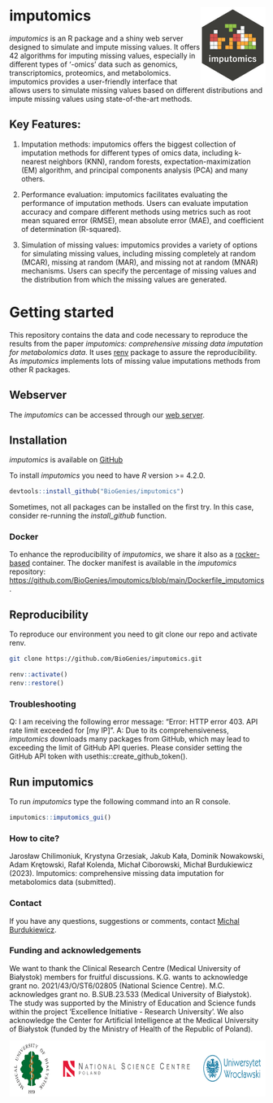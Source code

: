 
# imputomics <img src='man/figures/logo.png' align="right" height="150"/>

*imputomics* is an R package and a shiny web server designed to simulate
and impute missing values. It offers 42 algorithms for imputing missing
values, especially in different types of ‘-omics’ data such as genomics,
transcriptomics, proteomics, and metabolomics. imputomics provides a
user-friendly interface that allows users to simulate missing values
based on different distributions and impute missing values using
state-of-the-art methods.

## Key Features:

1.  Imputation methods: imputomics offers the biggest collection of
    imputation methods for different types of omics data, including
    k-nearest neighbors (KNN), random forests, expectation-maximization
    (EM) algorithm, and principal components analysis (PCA) and many
    others.

2.  Performance evaluation: imputomics facilitates evaluating the
    performance of imputation methods. Users can evaluate imputation
    accuracy and compare different methods using metrics such as root
    mean squared error (RMSE), mean absolute error (MAE), and
    coefficient of determination (R-squared).

3.  Simulation of missing values: imputomics provides a variety of
    options for simulating missing values, including missing completely
    at random (MCAR), missing at random (MAR), and missing not at random
    (MNAR) mechanisms. Users can specify the percentage of missing
    values and the distribution from which the missing values are
    generated.

# Getting started

This repository contains the data and code necessary to reproduce the
results from the paper *imputomics: comprehensive missing data
imputation for metabolomics data*. It uses
[renv](https://CRAN.R-project.org/package=renv) package to assure the
reproducibility. As *imputomics* implements lots of missing value
imputations methods from other R packages.

## Webserver

The *imputomics* can be accessed through our [web
server](http://imputomics.umb.edu.pl/).

## Installation

*imputomics* is available on
[GitHub](https://github.com/BioGenies/imputomics)

To install *imputomics* you need to have *R* version \>= 4.2.0.

``` r
devtools::install_github("BioGenies/imputomics")
```

Sometimes, not all packages can be installed on the first try. In this
case, consider re-running the *install_github* function.

### Docker

To enhance the reproducibility of *imputomics*, we share it also as a
[rocker-based](https://github.com/rocker-org) container. The docker
manifest is available in the *imputomics* repository:
<https://github.com/BioGenies/imputomics/blob/main/Dockerfile_imputomics>.

## Reproducibility

To reproduce our environment you need to git clone our repo and activate
renv.

``` bash
git clone https://github.com/BioGenies/imputomics.git
```

``` r
renv::activate()
renv::restore()
```

### Troubleshooting

Q: I am receiving the following error message: “Error: HTTP error 403.
API rate limit exceeded for \[my IP\]”. A: Due to its comprehensiveness,
*imputomics* downloads many packages from GitHub, which may lead to
exceeding the limit of GitHub API queries. Please consider setting the
GitHub API token with usethis::create_github_token().

## Run imputomics

To run *imputomics* type the following command into an R console.

``` r
imputomics::imputomics_gui()
```

<!-- # How to cite -->

### How to cite?

Jarosław Chilimoniuk, Krystyna Grzesiak, Jakub Kała, Dominik Nowakowski,
Adam Krętowski, Rafał Kolenda, Michał Ciborowski, Michał Burdukiewicz
(2023). Imputomics: comprehensive missing data imputation for
metabolomics data (submitted).

### Contact

If you have any questions, suggestions or comments, contact [Michal
Burdukiewicz](mailto:michalburdukiewicz@gmail.com).

### Funding and acknowledgements

We want to thank the Clinical Research Centre (Medical University of
Białystok) members for fruitful discussions. K.G. wants to acknowledge
grant no. 2021/43/O/ST6/02805 (National Science Centre). M.C.
acknowledges grant no. B.SUB.23.533 (Medical University of Białystok).
The study was supported by the Ministry of Education and Science funds
within the project ‘Excellence Initiative - Research University’. We
also acknowledge the Center for Artificial Intelligence at the Medical
University of Białystok (funded by the Ministry of Health of the
Republic of Poland).

<img src='man/figures/funding.png' style='height: 110px'>
